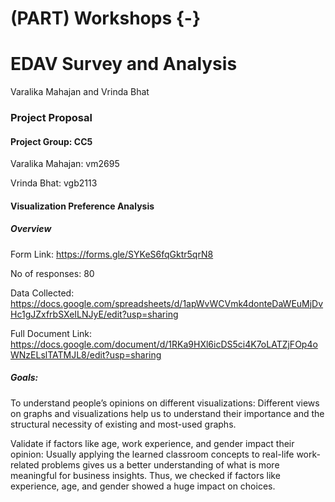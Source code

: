 # (PART) Workshops {-}

# EDAV Survey and Analysis

Varalika Mahajan and Vrinda Bhat

### Project Proposal

#### Project Group: CC5

Varalika Mahajan: vm2695

Vrinda Bhat: vgb2113

#### Visualization Preference Analysis

##### Overview

Form Link: https://forms.gle/SYKeS6fqGktr5qrN8

No of responses: 80

Data Collected: https://docs.google.com/spreadsheets/d/1apWvWCVmk4donteDaWEuMjDvHc1gJZxfrbSXeILNJyE/edit?usp=sharing

Full Document Link: https://docs.google.com/document/d/1RKa9HXl6icDS5ci4K7oLATZjFOp4oWNzELslTATMJL8/edit?usp=sharing

##### Goals:

To understand people’s opinions on different visualizations: Different views on graphs and visualizations help us to understand their importance and the structural necessity of existing and most-used graphs.

Validate if factors like age, work experience, and gender impact their opinion:  Usually applying the learned classroom concepts to real-life work-related problems gives us a better understanding of what is more meaningful for business insights. Thus, we checked if factors like experience, age, and gender showed a huge impact on choices.

